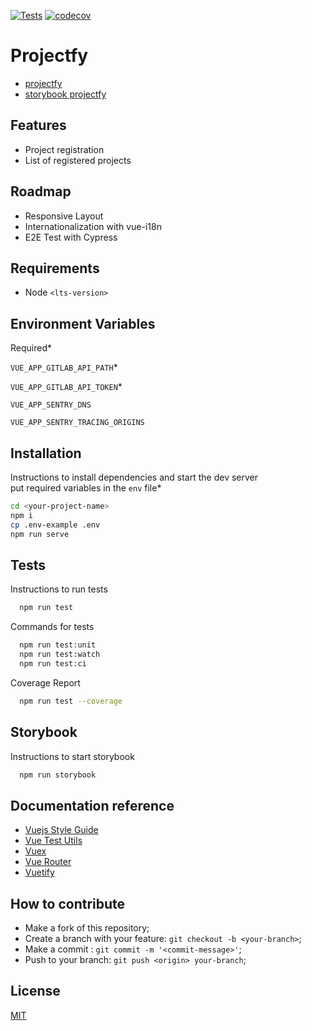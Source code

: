[//]: # ([![MIT License]&#40;https://img.shields.io/apm/l/atomic-design-ui.svg?&#41;]&#40;https://github.com/tterb/atomic-design-ui/blob/master/LICENSEs&#41;)
[![Tests](https://github.com/mpluiz/projectfy/actions/workflows/test.yml/badge.svg)](https://github.com/mpluiz/projectfy/actions/workflows/test.yml)
[![codecov](https://codecov.io/gh/mpluiz/projectfy/branch/master/graph/badge.svg?token=U6CGMVKPGR)](https://codecov.io/gh/mpluiz/projectfy)

# Projectfy

- [projectfy](https://projectfy.marcosluiz.dev/)
- [storybook projectfy](https://storybook.projectfy.marcosluiz.dev/)

## Features

- Project registration
- List of registered projects

## Roadmap

- Responsive Layout
- Internationalization with vue-i18n
- E2E Test with Cypress

## Requirements
- Node `<lts-version>`

## Environment Variables

Required*

`VUE_APP_GITLAB_API_PATH`*

`VUE_APP_GITLAB_API_TOKEN`*

`VUE_APP_SENTRY_DNS`

`VUE_APP_SENTRY_TRACING_ORIGINS`

## Installation

Instructions to install dependencies and start the dev server\
put required variables in the `env` file*

```bash
cd <your-project-name>
npm i
cp .env-example .env
npm run serve
```

## Tests

Instructions to run tests

```bash
  npm run test
```

Commands for tests

```bash
  npm run test:unit
  npm run test:watch
  npm run test:ci
```

Coverage Report

```bash
  npm run test --coverage
```

## Storybook

Instructions to start storybook

```bash
  npm run storybook
```

## Documentation reference

- [Vuejs Style Guide](https://vuejs.org/style-guide/)
- [Vue Test Utils](https://test-utils.vuejs.org/guide/)
- [Vuex](https://vuex.vuejs.org/guide/)
- [Vue Router](https://router.vuejs.org/guide/)
- [Vuetify](https://vuetifyjs.com/en/getting-started/installation/)
## How to contribute

- Make a fork of this repository;
- Create a branch with your feature: `git checkout -b <your-branch>`;
- Make a commit : `git commit -m '<commit-message>'`;
- Push to your branch: `git push <origin> your-branch`;

## License

[MIT](https://choosealicense.com/licenses/mit/)
